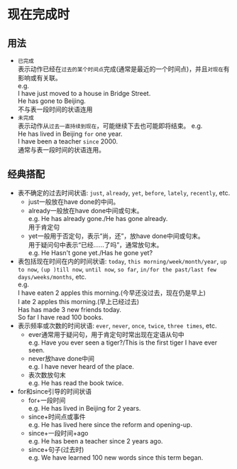 # 现在完成时

## 用法
* `已完成`<br>
表示动作已经在`过去的某个时间点`完成(通常是最近的一个时间点)，并且`对现在`有影响或有关联。<br>
e.g. <br>
I have just moved to a house in Bridge Street.<br>
He has gone to Beijing.<br>
不与表一段时间的状语连用<br>
* `未完成`<br>
表示动作从`过去一直持续到现在`，可能继续下去也可能即将结束。
e.g. <br>
He has lived in Beijing `for` one year.<br>
I have been a teacher `since` 2000.<br>
通常与表一段时间的状语连用。<br>

## 经典搭配
* 表不确定的过去时间状语: `just`, `already`, `yet`, `before`, `lately`, `recently`, etc.<br>
  * just一般放在have done的中间。<br>
  * already一般放在have done中间或句末。<br>
    e.g. He has already gone./He has gone already.<br>
    用于肯定句
  * yet一般用于否定句，表示“尚，还”，放have done中间或句末。<br>
    用于疑问句中表示“已经......了吗”，通常放句末。<br>
    e.g. He Hasn't gone yet./Has he gone yet?
* 表包括现在时间在内的时间状语: `today`, `this morning/week/month/year`, `up to now`, `(up )till now`, `until now`, `so far`, `in/for the past/last few days/weeks/months`, etc.<br>
e.g.<br>
I have eaten 2 apples this morning.(今早还没过去，现在仍是早上)<br>
I ate 2 apples this morning.(早上已经过去)<br>
Has has made 3 new friends today.<br>
So far I have read 100 books.<br>
* 表示频率或次数的时间状语: `ever`, `never`, `once`, `twice`, `three times`, etc.<br>
  * ever通常用于疑问句，用于肯定句时常出现在定语从句中<br>
    e.g. Have you ever seen a tiger?/This is the first tiger I have ever seen.<br>
  * never放have done中间<br>
    e.g. I have never heard of the place.<br>
  * 表次数放句末<br>
    e.g. He has read the book twice.<br>
* for和since引导的时间状语
  * for+一段时间<br>
    e.g. He has lived in Beijing for 2 years.
  * since+时间点或事件<br>
    e.g. He has lived here since the reform and opening-up.
  * since+一段时间+ago<br>
    e.g. He has been a teacher since 2 years ago.
  * since+句子(过去时)<br>
    e.g. We have learned 100 new words since this term began.
